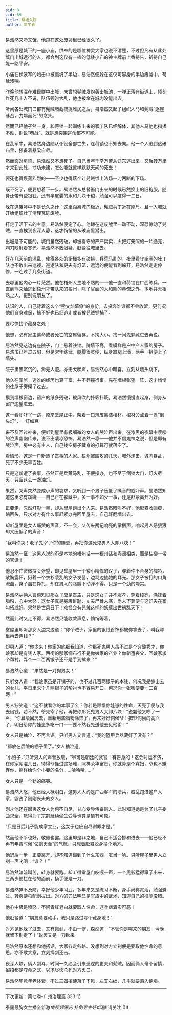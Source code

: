 ```yaml
---
aid: 8
zid: 59
title: 翻墙入院
author: 吹牛者
---
```


易浩然又冷又饿，他蹲在这处废墟里已经很久了。

这里原是城下的一座小庙，供奉的是哪位神灵大家也说不清楚，不过但凡有从此处城门出城远行的人，都会到这仅有一楹的低矮小庙的神主牌前上香祷告，祈祷自己能一路平安。

小庙在伏波军的炮击中被轰坍了半边，易浩然便躲在这仅可容身的半边废墟中，苟延残喘。

昨晚他想混在难民群中出城，未曾想髡贼发炮轰击城池，一弹正落在街道上，顷刻炸死几十人不说，队伍顿时大乱，他也被堵在城内没能出去。

听闻各处城门口都有髡贼堵截捕捉难民之后，易浩然又起了组织人马和髡贼“逐屋巷战，力竭而死”的念头。

然而已经他孑然一身，和蒋锁一起训练出来的家丁队已经解体，其他人马他也指挥不动，别说“巷战”，就是想突围逃命都不可能。

在乱军中，易浩然身边随从仆役全部亡失，连蒋锁也不知去向。他一个人逃到这破庙里，预备着悬梁自尽。

然而面对房梁，易浩然又不想死了。自己当年千辛万苦从辽东逃出来，又辗转万里才来到此处，寸功未建，怎么能就这样默默无闻的死去！

要死也得轰轰烈烈的――至少也得落个让髡贼绑上法场一刀两断的下场。

既不死了，便要想着下一步。易浩然从总督衙门出来的时候已然换上的旧袍服，随身还带有些银钱，还有半皮囊的水和几块干粮，勉强可以度得一二日。

躲在这废墟中不是长久之计：这里距离城门极近，髡贼兵丁近在咫尺。且一入城就开始组织壮丁清理瓦砾废墟。

打定了活下去的主意，易浩然便定了心。他蹲在这废墟里一动不动，深恐惊动了髡贼，一直挨到夜深人静，这才悄悄的从破庙里潜出。

出城是不可能的，城门虽然残破，却被看守的严严实实，火把灯笼照的一片通亮，刺刀映射着寒光。易浩然不敢迟疑，赶紧往城里去。

好在几天前的混乱，使得各处的街栅多有破损，兵荒马乱的，夜里看守街闸的壮丁队也不敢出来巡视。巡逻队和更夫有灯笼，远远的便能看到躲开，易浩然走走停停，一连过了几条街道。

去哪里他内心一片茫然。他在梧州人生地不熟的――他一直和蒋锁在广西练兵，一直到熊文灿逃到梧州才带队来的梧州，除了官面的人和熊的幕僚之外，本地并无相熟之人，更别说朋友了。

认识的人，自己背着这么个“熊文灿幕僚”的身份，去投奔谁谁都不会收留，更何况他们自身难保，搞不好也已经逃走或者被髡贼抓捕了。

要尽快找个藏身之处！

他想，必有家主逃命或者死亡的空屋留存。不拘大小，找一间先躲藏进去再说。

易浩然见这边有座院子，门上悬着铁锁。院墙不高，看模样是户中产人家的房子。易浩虽已年过五旬，但是常年练武，腿脚很灵便，纵身蹬腿上墙，两手一扒便上了墙头。

院子里黑沉沉的，渺无人迹。亦无犬吠声，易浩然心中暗喜，立刻从墙头跳下。

他久在军旅，逃难的经历也算丰富，并不莽撞行事。先在墙根张望一阵，这才悄悄的往屋子旁摸了过去。

摸到墙根窗边，窗户的纸多残破，被风吹的扑簌扑簌。易浩然慢慢直起身，侧身从窗户边望进去。

这一看却吓了一跳，原来堂屋正中，架着一口薄皮黑漆棺材。棺材旁点着一盏“倒头灯”，一灯如豆。

来不及回过神来，便听到屋里有极细微的女人的哭泣声出来，在漆黑的夜幕中嘤嘤的泣声幽幽传来，说不出凄凉恐怖。易浩然一凛――他并不信鬼神之说，但是即有哭泣声，房中必有主人，自己找空房子藏身的打算可就落空了。

看情形，这是一户新遭了丧事的人家。梧州被围攻的几天，城外炮击，城内暴乱，死了不少无辜百姓。

只是这新遭了丧事，虽然正是兵荒马乱，不便操办，也不至于倒锁大门，灯火尽灭，只留这么一盏油灯。

果然，哭声突然变成小声的哀求，又听到一个男子压低了嗓音的威吓声。易浩然知道这里必有蹊跷――自己正在躲藏中，多一事不如少一事，还是赶紧离开为好。

正要走，忽然灯影一黑，却从里屋跑出个人来。易浩然暗叫不好，他赶紧收回脚，缩回头，只求对方有什么事赶紧办完回里屋去，自己好翻墙出去。

却听屋里是女人痛哭的声音，不一会，又传来两记响亮的掌掴声，响起男人恶狠狠却又压低了的声音：

“我叫你哭！老子先宰了你的娃崽，再把你这死鬼男人大卸八块！”

易浩然一怔：这男人说的不是本地的梧州话――梧州话和粤语相类，而是桂柳一带的官话！

他忍不住微微探头张望，却见堂屋里一个矮小精悍的汉子，穿着件不合身的襴衫，敞胸露怀，揪着一个衣衫凌乱的女子发髻，边骂边抽她的耳光。那女子被打的口角流血，身子虽在挣扎，却在男人的胳膊下动弹不得。只是一个劲的啼哭。

易浩然从俩人言谈知见那女子应是丧主，只是这女子并不服孝，穿着绫罗，涂抹着脂粉，心中大怒：这女子真是寡廉鲜耻，丈夫尸骨未寒，尚未下葬便与这奸夫在家勾搭成奸。果然是世风日下！难怪会有髡贼这样的妖孽出世祸乱天下！

然而此时又走不得，易浩然只能收敛声息，悄悄等着。

堂屋里却听那女人边哭边道：“你个贼子，家里的银钱首饰都被你拿去了，叫我哪里再去弄钱？”

却男人道：“你少来！你家的底细我知道，你那死鬼男人虽不过是个穷酸秀才，你娘家却是有钱人家。西街的那家绸布行不是你娘家的产业？你新遭丧父，回娘家求个帮衬，弄个一二百两银子还不是手到擒来？”

易浩然心道：“果然是一对狗男女！”

只听女人道：“我娘家虽是开铺子的，也不过几百两银子的本钱，何况我是嫁出去的女儿，平日里求个几两银子的帮衬也不容易开口，何况你一张嘴便要一二百两！”

男人狞笑道：“这不就看你的本事了么？你若是顾惜你娃崽的性命，天亮了便与我去借钱，若不然，爷先宰了他，再把你那死鬼男人大卸八块！”说罢他又哼了一声，“你且滚回房去，重新用些脂粉涂饰了，再来好好伺候爷！把爷伺候的高兴了，明日给你的娃崽多吃一口――要不然我先送他去见他爹！”

女人只是抽泣，不再言语。只听男人又言道：“我的盔甲兵器藏好了没有？”

“都放在后院的棚子里了。”女人抽泣道。

“小娘子，”只听男人的声音放缓，“爷可是朝廷的武官！有告身的！这会时运不济，在你家厮混几日，待得爷捱过这场难，照样荣华富贵，你就算是个寡妇，爷也不嫌弃你，照样给你个小妾的名分……哈哈哈……”

女人只是一个劲的痛哭。

易浩然大怒，他已经大概明白，这男人大约是广西客军的溃兵，趁乱跑进这户人家，霸占了刚刚丧夫的女人。

刚才他还在鄙夷这女人为何不自尽，甘心受辱侍奉贼人。此时知道她是为了儿子委曲求全，觉得为了宗嗣延续偷生受辱也算是情有可原。

“只是日后儿子能成家立业，这女子也应自尽谢罪才是。”

然而他不平也好，敬佩也罢。这里却是非之地，自己不适合掺和进去――他已经不再有年青时候“仗剑天涯”的气概，只想着赶紧脱身换个地方。

他退后一步，正要离开，却不知道踢到了什么东西，哐当一响。只听屋子里男人立刻一声叱喝：“谁？！”

易浩然暗暗叫苦，转身就要跑。却听得堂屋门吱嘎一声，一个黑影猛得窜了出来，三两步便拦在他的面前，扬手便是一刀。

易浩然猝不及防，幸好他少年习武，多年来又是练习不断，身手尚称灵活，勉强避过。转身便将配剑拔出。对方的刀法明显是军旅中的武术，知道自己的推测没错。

他心中极是愤怒：不问青红皂白就要取人性命，这兵痞着实可恶！

他赶紧道：“朋友莫要动手，我只是路过寻个藏身地！”

对方见他躲了过去，又有佩剑，不由一愣，森然道：“不管你是哪来的朋友，今晚就留下别走了！”说罢又是一刀砍来。

易浩然原本还想和他搭话，大家各走各路。没想到对方立刻便是要取他性命的意思。亦不敢大意，立刻挥剑还击。

夜深人静，俩人剑斗，时间一久必会引来巡逻的更夫和髡贼。因而俩人毫不留情，招招都是夺命之式，以求尽快杀死对方灭口。

易浩然毕竟年老体衰，不过三四招便落了下风，左支右绌，几乎就要落入绝境。

---

下次更新：第七卷-广州治理篇 333 节

泰国最胸女主播全新激*情视频曝光 扑倒男主好饥*渴!!请关注 ()!!
